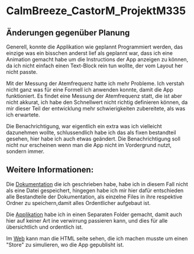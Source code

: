 # CalmBreeze_CastorM_ProjektM335

## Änderungen gegenüber Planung
Generell, konnte die Applikation wie geplannt Programmiert werden, das einzige was ein bisschen anderst lief als geplannt war, dass ich eine Animation gemacht habe um die Instructions der App anzeigen zu können, da ich nicht einfach einen Text-Block rein tun wollte, der vom Layout her nicht passte.

Mit der Messung der Atemfrequenz hatte ich mehr Probleme. Ich verstah nicht ganz was für eine Formell ich anwenden konnte, damit die App funktioniert. Es findet eine Messung der Atemfrequenz statt, die ist aber nicht akkurat, ich habe den Schnellwert nicht richtig definieren können, da mir dieser Teil der entwicklung mehr schwierigkeiten zubereitete, als was ich erwartete.

Die Benachrichtigung, war eigentlich ein extra was ich vielleicht dazunehmen wollte, schlussendlich habe ich das als fixen bestandteil gesehen, hier habe ich auch etwas geändert. Die Benachrichtigung soll nicht nur erscheinen wenn man die App nicht im Vordergrund nutzt, sondern immer.

## Weitere Informationen:

Die [Dokumentation](./Dokumentation/) die ich geschrieben habe, habe ich in diesem Fall nicht als eine Datei gespeichert, hingegen habe ich mir hier dafür entschieden alle Bestandteile der Dokumentation, als einzelne Files in ihre respektive Ordner zu speichern,damit alles Ordentlicher aufgebaut ist.

Die [Applikation](./App/) habe ich in einen Separaten Folder gemacht, damit auch hier auf keiner Art ine verwirrung passieren kann, und dies für alle übersichtlich und ordentlich ist.

Im [Web](./Web/) kann man die HTML seite sehen, die ich machen musste um einen "Store" zu simulieren, wo die App gepublisht ist.